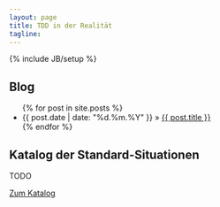 ```yaml
---
layout: page
title: TDD in der Realität
tagline: 
---
```

{% include JB/setup %}

## Blog


<ul class="posts">
  {% for post in site.posts %}
    <li><span>{{ post.date | date: "%d.%m.%Y" }}</span> &raquo; <a href="{{ BASE_PATH }}{{ post.url }}">{{ post.title }}</a></li>
  {% endfor %}
</ul>




## Katalog der Standard-Situationen

TODO

<a class="btn btn-success btn-large btn-primary" href="katalog.html"><i class="icon-book icon-white"> </i> Zum Katalog</a>
